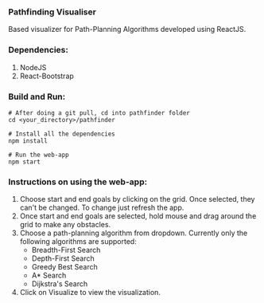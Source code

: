 ### Pathfinding Visualiser

Based visualizer for Path-Planning Algorithms developed using ReactJS. 

### Dependencies:
1) NodeJS 
2) React-Bootstrap

### Build and Run:
```
# After doing a git pull, cd into pathfinder folder
cd <your_directory>/pathfinder

# Install all the dependencies
npm install

# Run the web-app
npm start
```

### Instructions on using the web-app:
1) Choose start and end goals by clicking on the grid. Once selected, they can't be changed. To change just refresh the app.
2) Once start and end goals are selected, hold mouse and drag around the grid to make any obstacles.
3) Choose a path-planning algorithm from dropdown. Currently only the following algorithms are supported:
    - Breadth-First Search
    - Depth-First Search
    - Greedy Best Search
    - A* Search
    - Dijkstra's Search
4) Click on Visualize to view the visualization. 

